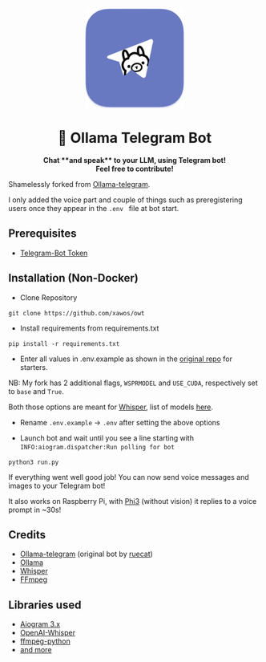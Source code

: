 <div  align="center">
<br>
<a  href="">
<img  src="res/github/ollama-telegram-readme.png"  width="200"  height="200">
</a>
<h1>🦙 Ollama Telegram Bot</h1>
<p>
<b>Chat **and speak** to your LLM, using Telegram bot!</b><br>
<b>Feel free to contribute!</b><br>
</p>
</div>

Shamelessly forked from [Ollama-telegram](https://github.com/ruecat/ollama-telegram).

I only added the voice part and couple of things such as preregistering users once they appear in the `.env ` file at bot start.

## Prerequisites
- [Telegram-Bot Token](https://core.telegram.org/bots#6-botfather)
  
## Installation (Non-Docker)
+ Clone Repository
```
git clone https://github.com/xawos/owt
```
+ Install requirements from requirements.txt
```
pip install -r requirements.txt
```
+ Enter all values in .env.example as shown in the [original repo](https://github.com/ruecat/ollama-telegram)  for starters.

NB: My fork has 2 additional flags, `WSPRMODEL` and `USE_CUDA`, respectively set to `base` and `True`.

Both those options are meant for [Whisper](https://github.com/openai/whisper), list of models [here](https://github.com/openai/whisper?tab=readme-ov-file#available-models-and-languages). 
  
+ Rename `.env.example` -> `.env` after setting the above options
  
+ Launch bot and wait until you see a line starting with `INFO:aiogram.dispatcher:Run polling for bot`
  
```
python3 run.py
```
If everything went well good job! You can now send voice messages and images to your Telegram bot!

It also works on Raspberry Pi, with [Phi3](https://ollama.com/library/phi3) (without vision) it replies to a voice prompt in ~30s!

  
  
  

## Credits

+ [Ollama-telegram](https://github.com/ruecat/ollama-telegram) (original bot by [ruecat](https://github.com/ruecat/))
+ [Ollama](https://github.com/jmorganca/ollama)
+ [Whisper](https://github.com/openai/whisper)
+ [FFmpeg](https://github.com/FFmpeg/FFmpeg)  

## Libraries used

+ [Aiogram 3.x](https://github.com/aiogram/aiogram)
+ [OpenAI-Whisper](https://pypi.org/project/openai-whisper/)
+ [ffmpeg-python](https://github.com/kkroening/ffmpeg-python)
+ [and more](https://github.com/xawos/owt/blob/main/requirements.txt)
